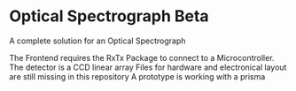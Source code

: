 # Optical Spectrograph Beta
A complete solution for an Optical Spectrograph

The Frontend requires the RxTx Package to connect to a Microcontroller. 
The detector is a CCD linear array
Files for hardware and electronical layout are still missing in this repository
A prototype is working with a prisma
